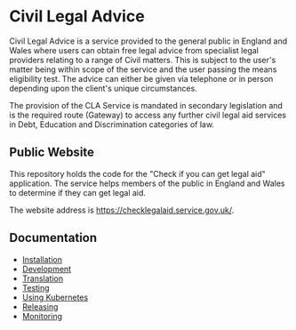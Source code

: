 # Civil Legal Advice
  
Civil Legal Advice is a service provided to the general public in England and Wales where users can obtain free legal advice from specialist legal providers relating to a range of Civil matters. This is subject to the user's matter being within scope of the service and the user passing the means eligibility test. The advice can either be given via telephone or in person depending upon the client's unique circumstances. 

The provision of the CLA Service is mandated in secondary legislation and is the required route (Gateway) to access any further civil legal aid services in Debt, Education and Discrimination categories of law.

## Public Website

This repository holds the code for the "Check if you can get legal aid" application. The service helps members of the public in England and Wales to determine if they can get legal aid.

The website address is https://checklegalaid.service.gov.uk/.

## Documentation

* [Installation](docs/installation.md)
* [Development](docs/development.md)
* [Translation](docs/translation.md)
* [Testing](docs/testing.md)
* [Using Kubernetes](docs/testing.md)
* [Releasing](docs/releasing.md)
* [Monitoring](docs/monitoring.md)
